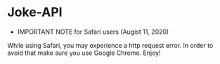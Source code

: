 # Joke-API
* IMPORTANT NOTE for Safari users (Augist 11, 2020)

While using Safari, you may experience a http request error. In order to avoid that make sure you use Google Chrome. Enjoy!
